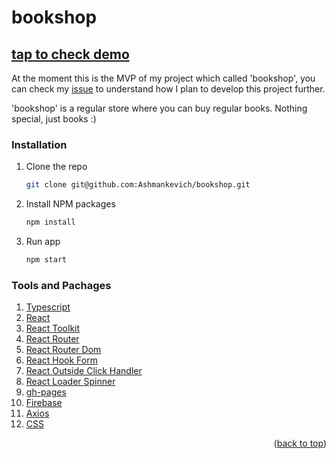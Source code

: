 # bookshop
## [tap to check demo](https://ashmankevich.github.io/bookshop/)

At the moment this is the MVP of my project which called 'bookshop', you can check my [issue](https://github.com/Ashmankevich/spa_bookshop/issues) to understand how I plan to develop this project further.

'bookshop' is a regular store where you can buy regular books. Nothing special, just books :)

### Installation

1. Clone the repo
   ```sh
   git clone git@github.com:Ashmankevich/bookshop.git
   ```
2. Install NPM packages
   ```sh
   npm install
   ```
3. Run app
   ```sh
   npm start
   ```

### Tools and Pachages

1. [Typescript](https://www.typescriptlang.org/)
2. [React](https://reactjs.org/)
3. [React Toolkit](https://redux-toolkit.js.org/)
4. [React Router](https://reactrouter.com/)
5. [React Router Dom](https://www.npmjs.com/package/react-router-dom)
6. [React Hook Form](https://react-hook-form.com/)
7. [React Outside Click Handler](https://www.npmjs.com/package/react-outside-click-handler)
8. [React Loader Spinner](https://www.npmjs.com/package/react-loader-spinner)
9. [gh-pages](https://www.npmjs.com/package/gh-pages)
10. [Firebase](https://firebase.google.com/)
11. [Axios](https://axios-http.com/docs/intro)
12. [CSS](https://developer.mozilla.org/en-US/docs/Learn/Getting_started_with_the_web/CSS_basics)

<p align="right">(<a href="#top">back to top</a>)</p>
